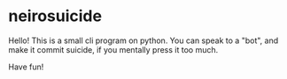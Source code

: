 # neirosuicide

Hello! This is a small cli program on python. You can speak to a "bot", and make it commit suicide, if you mentally press it too much.

Have fun!
